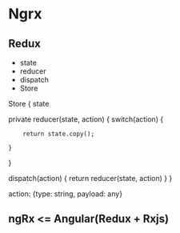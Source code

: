 # Ngrx

## Redux

- state
- reducer
- dispatch
- Store


Store {
  state

  private reducer(state, action) {
    switch(action) {

        return state.copy();

    }
  }

  dispatch(action) {
     return reducer(state, action)
  }
}

action: {type: string, payload: any}


## ngRx <= Angular(Redux + Rxjs)

